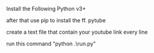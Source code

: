 Install the Following
Python v3+

after that use pip to install the ff.
pytube




create a text file that contain your youtube link every line

run this command "python .\run.py"
